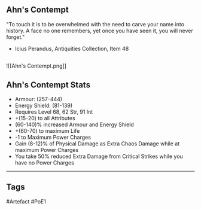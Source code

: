 ## Ahn's Contempt
"To touch it is to be overwhelmed with the need to carve your name into history.
A face no one remembers, yet once you have seen it, you will never forget."
- Icius Perandus, Antiquities Collection, Item 48
##
![[Ahn's Contempt.png]]
## Ahn's Contempt Stats
- Armour: (257-444)
- Energy Shield: (81-139)
- Requires Level 68, 62 Str, 91 Int
- +(15-20) to all Attributes
- (60-140)% increased Armour and Energy Shield
- +(60-70) to maximum Life
- -1 to Maximum Power Charges
- Gain (8-12)% of Physical Damage as Extra Chaos Damage while at maximum Power Charges
- You take 50% reduced Extra Damage from Critical Strikes while you have no Power Charges


---
## Tags
#Artefact
#PoE1